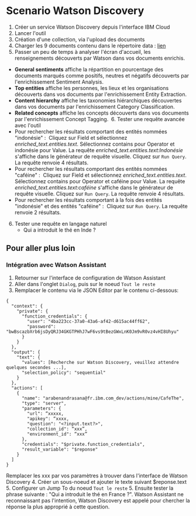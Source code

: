 # Scenario Watson Discovery

1. Créer un service Watson Discovery depuis l'interface IBM Cloud
2. Lancer l'outil
3. Création d'une collection, via l'upload des documents
4. Charger les 9 documents contenu dans le répertoire data : [lien](https://github.com/vperrinfr/Watson_Academy/tree/master/Watson_Discovery/data)
5. Passer un peu de temps à analyser l'écran d'accueil, les renseignements découverts par Watson dans vos documents enrichis. 
- **General sentiments** affiche la répartition en pourcentage des documents marqués comme positifs, neutres et négatifs découverts par l'enrichissement Sentiment Analysis. 
- **Top entities** affiche les personnes, les lieux et les organisations découverts dans vos documents par l'enrichissement Entity Extraction. 
- **Content hierarchy** affiche les taxonomies hiérarchiques découvertes dans vos documents par l'enrichissement Category Classification. 
- **Related concepts** affiche les concepts découverts dans vos documents par l'enrichissement Concept Tagging. 
6. Tester une requête avancée avec l'outil
-   Pour rechercher les résultats comportant des entités nommées "indonésie" :  Cliquez sur Field et sélectionnez *enriched_text.entities.text*. Sélectionnez contains pour Operator et indonésie pour Value. La requête *enriched_text.entities.text:Indonésie* s'affiche dans le générateur de requête visuelle. Cliquez sur `Run Query`. La requête renvoie 4 résultats.  
- Pour rechercher les résultats comportant des entités nommées "caféine" :  Cliquez sur Field et sélectionnez *enriched_text.entities.text*. Sélectionnez contains pour Operator et caféine pour Value. La requête *enriched_text.entities.text:caféine* s'affiche dans le générateur de requête visuelle. Cliquez sur `Run Query`. La requête renvoie 4 résultats. 
- Pour rechercher les résultats comportant à la fois des entités "indonésie" et des entités "caféine" :  Cliquez sur `Run Query`. La requête renvoie 2 résultats.

6. Tester une requête en langage naturel 
    -  Qui a introduit le thé en Inde ?

## Pour aller plus loin

### Intégration avec Watson Assistant

1. Retourner sur l'interface de configuration de Watson Assistant
2. Aller dans l'onglet `Dialog`, puis sur le noeud `Tout le reste`
3. Remplacer le contenu via le JSON Editor par le contenu ci-dessous:
```
{
  "context": {
    "private": {
      "function_credentials": {
        "user": "4ba223cc-37a0-43a6-af42-d615ac44ff62",
        "password": "bwBscazbXrb6jsDyQRJ34GKGTPHhJ7wF6vs9tBezGWxLnK0Jm9vR0vz4vHI8Uhyu"
      }
    }
  },
  "output": {
    "text": {
      "values": [Recherche sur Watson Discovery, veuillez attendre quelques secondes ...],
      "selection_policy": "sequential"
    }
  },
  "actions": [
    {
      "name": "arabenandrasana@fr.ibm.com_dev/actions/mine/CafeThe",
      "type": "server",
      "parameters": {
        "url": “xxxxx,
        "apikey": “xxxx,
        "question": "<?input.text?>",
        "collection_id": “xxx”,
        "environment_id": “xxx”
      },
      "credentials": "$private.function_credentials",
      "result_variable": "$reponse"
    }
  ]
}
```
Remplacer les xxx par vos paramètres à trouver dans l'interface de Watson Discovery
4. Créer un sous-noeud et ajouter le texte suivant $reponse.text
5. Configurer un Jump To du noeud `Tout le reste`
5. Ensuite tester la phrase suivante : "Qui a introduit le thé en France ?". Watson Assistant ne reconnaissant pas l'intention, Watson Discovery est appelé pour chercher la réponse la plus approprié à cette question.
